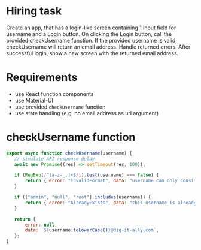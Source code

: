 # Hiring task

Create an app, that has a login-like screen containing 1 input field for username and a Login button. On clicking the Login button, call the provided checkUsername function. If the provided username is valid, checkUsername will return an email address. Handle returned errors. After successful login, show a new screen with the returned email address.

# Requirements

 - use React function components
 - use Material-UI
 - use provided `checkUsername` function
 - use state handling (e.g. no email address as url argument)
 
 # checkUsername function
 
 ```javascript
 export async function checkUsername(username) {
    // simulate API response delay
    await new Promise((res) => setTimeout(res, 100));

    if (RegExp(/^[a-z-_.]+$/i).test(username) === false) {
        return { error: "InvalidFormat", data: "username can only consist of characters a-z, A-Z, '-', '_' and '.'" };
    }

    if (["admin", "null", "root"].includes(username)) {
        return { error: "AlreadyExists", data: "this username is already taken" };
    }

    return {
        error: null,
        data: `${username.toLowerCase()}@dig-it-ally.com`,
    };
}
```
